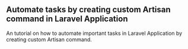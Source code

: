 
## Automate tasks by creating custom Artisan command in Laravel Application

An tutorial on how to automate important tasks in Laravel Application by creating custom Artisan command.

